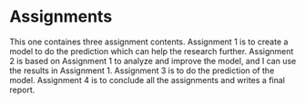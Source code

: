 # Assignments
This one containes three assignment contents. 
Assignment 1 is to create a model to do the prediction which can help the research further.
Assignment 2 is based on Assignment 1 to analyze and improve the model, and I can use the results in Assignment 1.
Assignment 3 is to do the prediction of the model.
Assignment 4 is to conclude all the assignments and writes a final report.

